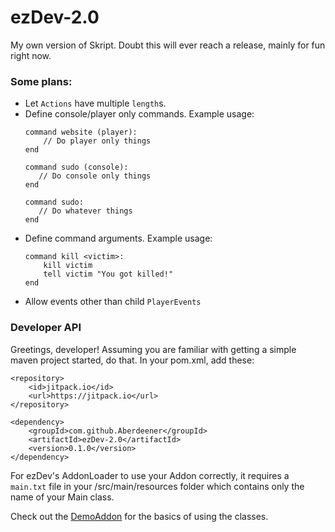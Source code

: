 # ezDev-2.0
My own version of Skript.
Doubt this will ever reach a release, mainly for fun right now.

### Some plans:
 - Let `Actions` have multiple `length`s.
 - Define console/player only commands. Example usage:
     ```
     command website (player):
         // Do player only things
     end
   
     command sudo (console):
        // Do console only things
     end
   
     command sudo:
        // Do whatever things
     end
     ```
 - Define command arguments. Example usage:
    ```
    command kill <victim>:
        kill victim
        tell victim "You got killed!"
    end
    ```
 - Allow events other than child `PlayerEvents`
 
### Developer API
Greetings, developer!
Assuming you are familiar with getting a simple maven project started, do that.
In your pom.xml, add these:
```
<repository>
    <id>jitpack.io</id>
    <url>https://jitpack.io</url>
</repository>
```
```
<dependency>
    <groupId>com.github.Aberdeener</groupId>
    <artifactId>ezDev-2.0</artifactId>
    <version>0.1.0</version>
</dependency>
```
For ezDev's AddonLoader to use your Addon correctly, it requires a `main.txt` file in your /src/main/resources folder which contains only the name of your Main class.

Check out the [DemoAddon](https://github.com/Aberdeener/ezDev) for the basics of using the classes.